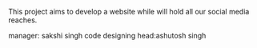This project aims to develop a website while will hold all our social media reaches.

manager: sakshi singh
code designing head:ashutosh singh
